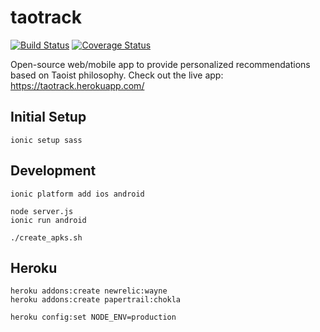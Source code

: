 taotrack
==============

[![Build Status](https://circleci.com/gh/jessamynsmith/taotrack.svg?style=shield)](https://circleci.com/gh/jessamynsmith/taotrack)
[![Coverage Status](https://coveralls.io/repos/jessamynsmith/taotrack/badge.svg?branch=master)](https://coveralls.io/r/jessamynsmith/taotrack?branch=master)

Open-source web/mobile app to provide personalized recommendations based on Taoist philosophy.
Check out the live app: https://taotrack.herokuapp.com/

Initial Setup
-------------

    ionic setup sass


Development
-----------

    ionic platform add ios android

    node server.js
    ionic run android

    ./create_apks.sh

Heroku
------

    heroku addons:create newrelic:wayne
    heroku addons:create papertrail:chokla

    heroku config:set NODE_ENV=production
